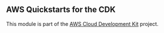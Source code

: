 ## AWS Quickstarts for the CDK
This module is part of the [AWS Cloud Development Kit](https://github.com/awslabs/aws-cdk) project.
